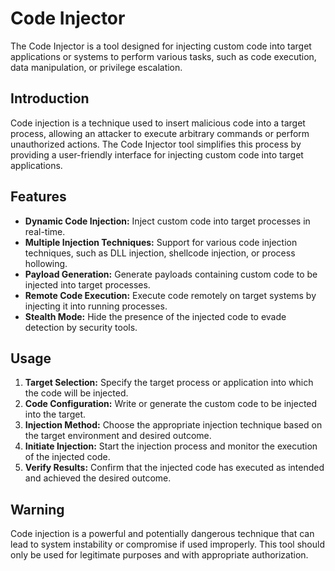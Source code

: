 # Code Injector

The Code Injector is a tool designed for injecting custom code into target applications or systems to perform various tasks, such as code execution, data manipulation, or privilege escalation.

## Introduction

Code injection is a technique used to insert malicious code into a target process, allowing an attacker to execute arbitrary commands or perform unauthorized actions. The Code Injector tool simplifies this process by providing a user-friendly interface for injecting custom code into target applications.

## Features

- **Dynamic Code Injection:** Inject custom code into target processes in real-time.
- **Multiple Injection Techniques:** Support for various code injection techniques, such as DLL injection, shellcode injection, or process hollowing.
- **Payload Generation:** Generate payloads containing custom code to be injected into target processes.
- **Remote Code Execution:** Execute code remotely on target systems by injecting it into running processes.
- **Stealth Mode:** Hide the presence of the injected code to evade detection by security tools.

## Usage

1. **Target Selection:** Specify the target process or application into which the code will be injected.
2. **Code Configuration:** Write or generate the custom code to be injected into the target.
3. **Injection Method:** Choose the appropriate injection technique based on the target environment and desired outcome.
4. **Initiate Injection:** Start the injection process and monitor the execution of the injected code.
5. **Verify Results:** Confirm that the injected code has executed as intended and achieved the desired outcome.

## Warning

Code injection is a powerful and potentially dangerous technique that can lead to system instability or compromise if used improperly. This tool should only be used for legitimate purposes and with appropriate authorization.

